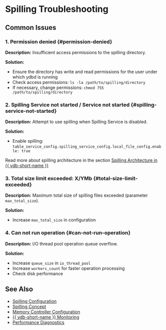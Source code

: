 # Spilling Troubleshooting

## Common Issues

### 1. Permission denied {#permission-denied}

**Description:** Insufficient access permissions to the spilling directory.

**Solution:**

- Ensure the directory has write and read permissions for the user under which ydbd is running
- Check access permissions: `ls -la /path/to/spilling/directory`
- If necessary, change permissions: `chmod 755 /path/to/spilling/directory`

### 2. Spilling Service not started / Service not started {#spilling-service-not-started}

**Description:** Attempt to use spilling when Spilling Service is disabled.

**Solution:**

- Enable spilling: `table_service_config.spilling_service_config.local_file_config.enable: true`

Read more about spilling architecture in the section [Spilling Architecture in {{ ydb-short-name }}](../concepts/spilling.md#spilling-architecture-in-ydb)

### 3. Total size limit exceeded: X/YMb {#total-size-limit-exceeded}

**Description:** Maximum total size of spilling files exceeded (parameter `max_total_size`).

**Solution:**

- Increase `max_total_size` in configuration

### 4. Can not run operation {#can-not-run-operation}

**Description:** I/O thread pool operation queue overflow.

**Solution:**

- Increase `queue_size` in `io_thread_pool`
- Increase `workers_count` for faster operation processing
- Check disk performance

## See Also

- [Spilling Configuration](../reference/configuration/spilling.md)
- [Spilling Concept](../concepts/spilling.md)
- [Memory Controller Configuration](../reference/configuration/index.html#memory-controller)
- [{{ ydb-short-name }} Monitoring](../devops/observability/monitoring.md)
- [Performance Diagnostics](performance/index.md)
